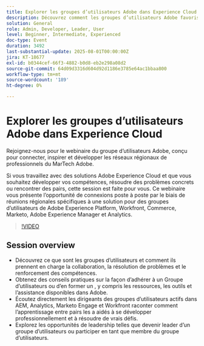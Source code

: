 ```yaml
---
title: Explorer les groupes d’utilisateurs Adobe dans Experience Cloud
description: Découvrez comment les groupes d’utilisateurs Adobe favorisent la collaboration, offrent une résolution de problèmes par les pairs et offrent des opportunités de leadership dans AEM, Analytics, Marketo Engage et Workfront.
solution: General
role: Admin, Developer, Leader, User
level: Beginner, Intermediate, Experienced
doc-type: Event
duration: 3492
last-substantial-update: 2025-08-01T00:00:00Z
jira: KT-18677
exl-id: b0344cef-66f3-4882-b0d8-eb2e298a08d2
source-git-commit: 64d09d3316d604d92d1186e3785e64ac1bbaa800
workflow-type: tm+mt
source-wordcount: '189'
ht-degree: 0%

---
```


# Explorer les groupes d’utilisateurs Adobe dans Experience Cloud

Rejoignez-nous pour le webinaire du groupe d’utilisateurs Adobe, conçu pour connecter, inspirer et développer les réseaux régionaux de professionnels du MarTech Adobe.

Si vous travaillez avec des solutions Adobe Experience Cloud et que vous souhaitez développer vos compétences, résoudre des problèmes concrets ou rencontrer des pairs, cette session est faite pour vous. Ce webinaire vous présente l’opportunité de connexions poste à poste par le biais de réunions régionales spécifiques à une solution pour des groupes d’utilisateurs de Adobe Experience Platform, Workfront, Commerce, Marketo, Adobe Experience Manager et Analytics.

>[!VIDEO](https://video.tv.adobe.com/v/3470396/?learn=on&enablevpops)

## Session overview

* Découvrez ce que sont les groupes d’utilisateurs et comment ils prennent en charge la collaboration, la résolution de problèmes et le renforcement des compétences.
* Obtenez des conseils pratiques sur la façon d’adhérer à un Groupe d’utilisateurs ou d’en former un , y compris les ressources, les outils et l’assistance disponibles dans Adobe.
* Écoutez directement les dirigeants des groupes d’utilisateurs actifs dans AEM, Analytics, Marketo Engage et Workfront raconter comment l’apprentissage entre pairs les a aidés à se développer professionnellement et à résoudre de vrais défis.
* Explorez les opportunités de leadership telles que devenir leader d’un groupe d’utilisateurs ou participer en tant que membre du groupe d’utilisateurs.
